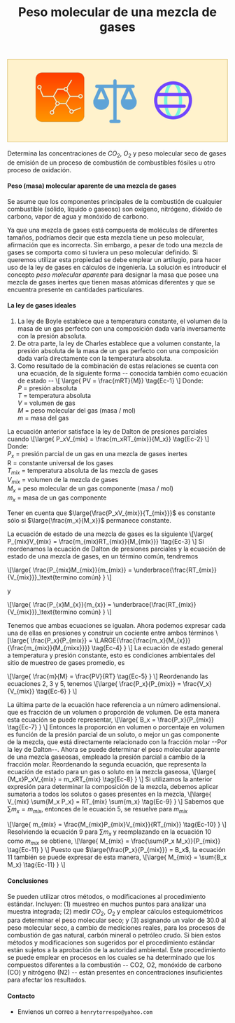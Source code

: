 ﻿---
title: Peso molecular de una mezcla de gases
description: Determina las concentraciones de CO2, O2 y peso molecular seco de gases de emisión de un proceso de combustión de combustibles fósiles u otro proceso de oxidación.
categories: 
  - Blog
  - Emisiones
comments: true
---

<img src="/images/post/molecular_weight.png" alt="Imagen del peso molecular de gases" style="width">
<!--
![Imagen del peso molecular de gases]("/images/post/molecular_weight.png")
-->

Determina las concentraciones de $CO_2$, $O_2$ y peso molecular seco de gases de emisión
de un proceso de combustión de combustibles fósiles u otro proceso de oxidación.

<!--
### Introducción

* El peso molecular de los gases que se emiten por chimenea es empleado en
cálculos para determinar el flujo de gases.
* Los gases que se emiten por chimenea están compuestos casi siempre una mezcla de gases.
* El peso molecular aparente de la mezcla de gases es función de la composición
de la mezcla.
* Los gases poseen cantidades significativas de diversos compuestos como el
oxígeno, nitrógeno, dióxido de carbono y vapor de agua, que deben analizarse
para determinar el peso molecular aparente
-->

<!--
Fundamentos de termodinámica técnica
Por Michael J. Moran, Howard N. Shapiro
https://books.google.com.co/books?id=lJJcF1oqP5wC&pg=PA631&lpg=PA631&dq=peso+molecular+aparente&source=bl&ots=rbnjPcS93J&sig=ACfU3U3Vq3WbvpTb-13-5CfAkOGp84V3-w&hl=es-419&sa=X&ved=2ahUKEwjGv9nImd3gAhWGct8KHVfWC6AQ6AEwEHoECAMQAQ#v=onepage&q=peso%20molecular%20aparente&f=false
-->

#### Peso (masa) molecular aparente de una mezcla de gases

Se asume que los componentes principales de la combustión de cualquier
combustible (sólido, líquido o gaseoso) son oxígeno, nitrógeno, dióxido de
carbono, vapor de agua y monóxido de carbono.

Ya que una mezcla de gases está compuesta de moléculas de diferentes tamaños,
podríamos decir que esta mezcla tiene un peso molecular, afirmación que es incorrecta.
Sin embargo, a pesar de todo una mezcla de gases se comporta como si tuviera un peso
molecular definido.  Si queremos utilizar esta propiedad se debe emplear un
artilugio, para hacer uso de la ley de gases en cálculos de ingeniería. La
solución es introducir el concepto _peso molecular aparente_ para designar la masa
que posee una mezcla de gases inertes que tienen masas atómicas diferentes y que
se encuentra presente en cantidades particulares.

#### La ley de gases ideales

1. La ley de Boyle establece que a temperatura constante, el volumen de la masa
de un gas perfecto con una composición dada varía inversamente con la presión
absoluta.
2. De otra parte, la ley de Charles establece que a volumen constante, la presión
absoluta de la masa de un gas perfecto con una composición dada varía directamente
con la temperatura absoluta.
3. Como resultado de la combinación de estas relaciones se cuenta con una ecuación,
de la siguiente forma -- conocida también como ecuación de estado --
\\[ \large{
PV = \frac{mRT}{M}} \tag{Ec-1}
\\]
Donde:<br>
$P$ = presión absoluta<br>
$T$ = temperatura absoluta<br>
$V$ = volumen de gas<br>
$M$ = peso molecular del gas (masa / mol)<br>
$m$ = masa del gas<br>

La ecuación anterior satisface la ley de Dalton de presiones parciales cuando
\\[\large{
P_xV_{mix} = \frac{m_xRT_{mix}}{M_x}} \tag{Ec-2}
\\]
Donde:<br>
$P_x$ = presión parcial de un gas en una mezcla de gases inertes<br>
R = constante universal de los gases<br>
$T_{mix}$ = temperatura absoluta de las mezcla de gases<br>
$V_{mix}$ = volumen de la mezcla de gases<br>
$M_x$ = peso molecular de un gas componente (masa / mol)<br>
$m_x$ = masa de un gas componente<br>

Tener en cuenta que $\large{\frac{P_xV_{mix}}{T_{mix}}}$ es constante sólo si
$\large{\frac{m_x}{M_x}}$ permanece constante.

La ecuación de estado de una mezcla de gases es la siguiente
\\[\large{
P_{mix}V_{mix} = \frac{m_{mix}RT_{mix}}{M_{mix}}}  \tag{Ec-3}
\\]
Si reordenamos la ecuación de Dalton de presiones parciales y la
ecuación de estado de una mezcla de gases, en un término común, tendremos

\\[\large{
\frac{P_{mix}M_{mix}}{m_{mix}} = \underbrace{\frac{RT_{mix}}{V_{mix}}}_\text{termino común}
}
\\]

y

\\[\large{
\frac{P_{x}M_{x}}{m_{x}} = \underbrace{\frac{RT_{mix}}{V_{mix}}}_\text{termino común}
}
\\]

Tenemos que ambas ecuaciones se igualan. Ahora podemos expresar cada una de ellas
en presiones y construir un cociente entre ambos términos
\\[\large{
\frac{P_x}{P_{mix}} = \LARGE{\frac{\frac{m_x}{M_{x}}} {\frac{m_{mix}}{M_{mixx}}}} \tag{Ec-4}
}
\\]
La ecuación de estado general a temperatura y presión constante, esto es condiciones
ambientales del sitio de muestreo de gases promedio, es

\\[\large{
\frac{m}{M} = \frac{PV}{RT} \tag{Ec-5}
}
\\]
Reordenando las ecuaciones 2, 3 y 5, tenemos
\\[\large{
\frac{P_x}{P_{mix}} = \frac{V_x}{V_{mix}}  \tag{Ec-6}
}
\\]

La última parte de la ecuación hace referencia a un número adimensional. que es
fracción de un volumen o proporción de volumen. De esta manera esta ecuación se
puede representar,
\\[\large{
B_x = \frac{P_x}{P_{mix}}  \tag{Ec-7}
}
\\]
Entonces la proporción en volumen o porcentaje en volumen es función de la
presión parcial de un soluto, o mejor un gas componente de la mezcla, que está
directamente relacionado con la fracción molar --Por la ley de Dalton--. Ahora
se puede determinar el peso molecular aparente de una mezcla gaseosas,
empleado la presión parcial a cambio de la fracción molar. Reordenando la
segunda ecuación, que representa la ecuación de estado para un gas
o soluto en la mezcla gaseosa,
\\[\large{
{M_x}P_xV_{mix} = m_xRT_{mix} \tag{Ec-8}
}
\\]
Si utilizamos la anterior expresión para determinar la composición de la mezcla,
debemos aplicar sumatoria a todos los solutos o gases presentes en la mezcla,
\\[\large{
V_{mix} \sum{M_x P_x} = RT_{mix} \sum{m_x} \tag{Ec-9}
}
\\]
Sabemos que $\sum{m_{x}} = m_{mix}$, entonces de le ecuación 5, se resuelve para
$m_{mix}$

\\[\large{
m_{mix} = \frac{M_{mix}P_{mix}V_{mix}}{RT_{mix}} \tag{Ec-10}
}
\\]
Resolviendo la ecuación 9 para $\sum{m_x}$ y reemplazando en la ecuación 10 como
$m_{mix}$ se obtiene,
\\[\large{
M_{mix} = \frac{\sum{P_x M_x}}{P_{mix}} \tag{Ec-11}
}
\\]
Puesto que $\large{\frac{P_x}{P_{mix}}} = B_x$, la ecuación 11 también se puede
expresar de esta manera,
\\[\large{
M_{mix} = \sum{B_x M_x} \tag{Ec-11}
}
\\]

#### Conclusiones

Se pueden utilizar otros métodos, o modificaciones al procedimiento estándar.
Incluyen: (1) muestreo en muchos puntos para analizar una muestra integrada;
(2) medir $CO_2$, $O_2$ y emplear cálculos estequiométricos para determinar el
peso molecular seco; y (3) asignando un valor de 30.0 al peso molecular seco,
a cambio de mediciones reales, para los procesos de combustión de gas natural,
carbón mineral o petróleo crudo. Si bien estos métodos y modificaciones son
sugeridos por el procedimiento estándar están sujetos a la aprobación de la
autoridad ambiental. Este procedimiento se puede emplear en procesos en los
cuales se ha determinado que los compuestos diferentes a la combustión -- CO2, O2,
monóxido de carbono (CO) y nitrógeno (N2) -- están presentes en concentraciones
insuficientes para afectar los resultados.


#### Contacto

- Envienos un correo a `henrytorrespo@yahoo.com`
